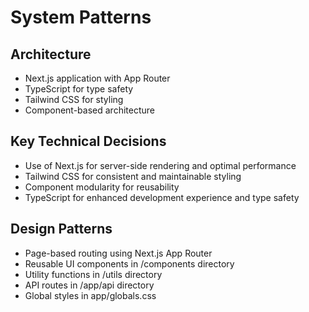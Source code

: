 # System Patterns

## Architecture
- Next.js application with App Router
- TypeScript for type safety
- Tailwind CSS for styling
- Component-based architecture

## Key Technical Decisions
- Use of Next.js for server-side rendering and optimal performance
- Tailwind CSS for consistent and maintainable styling
- Component modularity for reusability
- TypeScript for enhanced development experience and type safety

## Design Patterns
- Page-based routing using Next.js App Router
- Reusable UI components in /components directory
- Utility functions in /utils directory
- API routes in /app/api directory
- Global styles in app/globals.css

